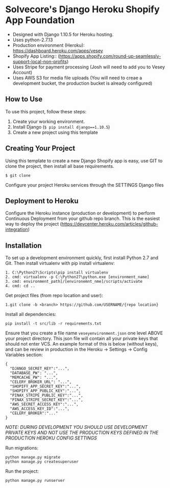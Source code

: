 # Solvecore's Django Heroku Shopify App Foundation

- Designed with Django 1.10.5 for Heroku hosting.
- Uses python-2.7.13
- Production environment (Heroku): https://dashboard.heroku.com/apps/vesey 
- Shopify App Listing:: (https://apps.shopify.com/round-up-seamlessly-support-local-non-profits)
- Uses Stripe for payment processing (Josh will need to add you to Vesey Account)
- Uses AWS S3 for media file uploads (You will need to creae a development bucket, the production bucket is already configured)

## How to Use

To use this project, follow these steps:

1. Create your working environment.
2. Install Django (`$ pip install django==1.10.5`)
3. Create a new project using this template

## Creating Your Project

Using this template to create a new Django Shopify app is easy, use GIT to clone the project, then install all base requirements.

    $ git clone 

Configure your project Heroku services through the SETTINGS Django files

## Deployment to Heroku

Configure the Heroku instance (production or development) to perform Continuous Deployment from your github repo branch. This is the easiest way to deploy the project (https://devcenter.heroku.com/articles/github-integration)

## Installation

To set up a development environment quickly, first install Python 2.7 and Git. Then install virtualenv with pip install virtualenv:

    1. C:\Python27\Scripts\pip install virtualenv
    2. cmd: virtualenv -p C:\Python27\python.exe [environment_name]
    3. cmd: environment_path]/[environemnt_nme]/scripts/activate
    4. cmd: cd ..
    
Get project files (from repo location and user):

    1.git clone -b <branch> https://github.com/USERNAME/{repo location}
    
Install all dependencies:

    pip install -t src/lib -r requirements.txt
    
Ensure that you create a file name `veseyenvironment.json` one level ABOVE your project directory. This json file will contain all your private keys that should not enter VCS. An example format of this is below (without keys), and can be review in production in the Heroku -> Settings -> Config Variables section:

```
{
  "DJANGO_SECRET_KEY":"...",    
  "DATABASE_PW": "...",
  "MEMCACHE_PW": "...",
  "CELERY_BROKER_URL": "...",
  "SHOPIFY_APP_SECRET_KEY":"...",
  "SHOPIFY_APP_PUBLIC_KEY":"...",
  "PINAX_STRIPE_PUBLIC_KEY":"...",
  "PINAX_STRIPE_SECRET_KEY":"...",
  "AWS_SECRET_ACCESS_KEY":"...",
  "AWS_ACCESS_KEY_ID":"...",
  "CELERY_BROKER":"..."
}
```

*NOTE: DURING DEVELOPMENT YOU SHOULD USE DEVELOPMENT PRIVATE KEYS AND NOT USE THE PRODUCTION KEYS DEFINED IN THE PRODUCTION HEROKU CONFIG SETTINGS*

Run migrations:

    python manage.py migrate
    python manage.py createsuperuser
   
Run the project:
    
    python manage.py runserver



    
    
